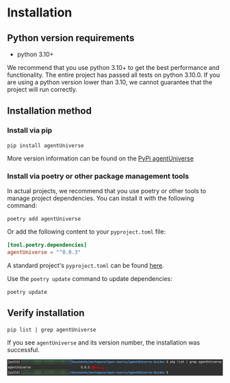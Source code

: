 # Installation
## Python version requirements
- python 3.10+

We recommend that you use python 3.10+ to get the best performance and functionality. The entire project has passed all tests on python 3.10.0. If you are using a python version lower than 3.10, we cannot guarantee that the project will run correctly.

## Installation method
### Install via pip
```shell
pip install agentUniverse
```
More version information can be found on the
[PyPi agentUniverse](https://pypi.org/project/agentUniverse/)

### Install via poetry or other package management tools
In actual projects, we recommend that you use poetry or other tools to manage project dependencies. You can install it with the following command:

```shell
poetry add agentUniverse
```

Or add the following content to your `pyproject.toml` file:

```toml
[tool.poetry.dependencies]
agentUniverse = "^0.0.3"
```
A standard project's `pyproject.toml` can be found [here](../../../../sample_standard_app/pyproject.toml).

Use the `poetry update` command to update dependencies:
```shell
poetry update
```

## Verify installation
```shell
pip list | grep agentUniverse
```
If you see `agentUniverse` and its version number, the installation was successful.

![image](../../_picture/1_2_Installation_0.png)